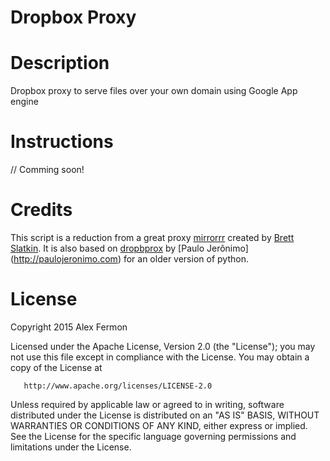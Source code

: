 # Dropbox Proxy

# Description
Dropbox proxy to serve files over your own domain using Google App engine

# Instructions
// Comming soon!

# Credits
This script is a reduction from a great proxy [mirrorrr](https://github.com/bslatkin/mirrorrr) created by [Brett Slatkin](http://www.onebigfluke.com). It is also based on [dropbprox](http://code.google.com/p/dropbprox) by [Paulo Jerônimo] (http://paulojeronimo.com) for an older version of python.

# License
Copyright 2015 Alex Fermon

Licensed under the Apache License, Version 2.0 (the "License"); you may not use this file except in compliance with the License. You may obtain a copy of the License at

       http://www.apache.org/licenses/LICENSE-2.0

Unless required by applicable law or agreed to in writing, software distributed under the License is distributed on an "AS IS" BASIS, WITHOUT WARRANTIES OR CONDITIONS OF ANY KIND, either express or implied. See the License for the specific language governing permissions and limitations under the License.
